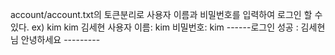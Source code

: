 account/account.txt의
토큰분리로 사용자 이름과 비밀번호를 입력하여 로그인 할 수 있다.
ex) kim kim 김세현
사용자 이름: kim
비밀번호: kim
------로그인 성공 : 김세현님 안녕하세요 ---------
